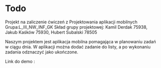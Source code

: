 # Todo
Projekt na zaliczenie ćwiczeń z Projektowania aplikacji mobilnych Grupa:L_III_NW_INF_GK Skład grupy projektowej: Kamil Derdak 75938, Jakub Kaśków 75930, Hubert Subalski 78505

Naszym projektem jest aplikacja mobilna pomagająca w planowaniu zadań w ciągu dnia. W aplikacji można dodać zadanie do listy, a po wykonaniu zadania odznaczyć jako ukończone.

Link do demo :
